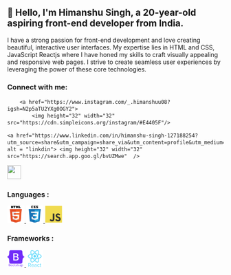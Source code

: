 <div class="header-section" style="height:10%;width: 100%;" >
    <h2 >
👋 Hello, I'm Himanshu Singh, a 20-year-old aspiring front-end developer from India.
    </h2>
</div>


<div class="hero-top-section"">
 <div class="hero-top-txt">
 <p>
 I have a strong passion for front-end development and love creating beautiful, interactive user interfaces. My expertise lies in HTML and CSS, JavaScript Reactjs where I have honed my skills to craft visually appealing and responsive web pages. I strive to create seamless user experiences by leveraging the power of these core technologies.
 </p>
 </div>

<div class="hero-body-section">
    <div class="social-media-section">
        <h3>Connect with me:</h3>
        <p>

        <a href="https://www.instagram.com/_.himanshuu08?igsh=N2p5aTU2YXg0OGY2">
            <img height="32" width="32" src="https://cdn.simpleicons.org/instagram/#E4405F"/>
</a>




    <a href="https://www.linkedin.com/in/himanshu-singh-127188254?utm_source=share&utm_campaign=share_via&utm_content=profile&utm_medium=android_app" alt = "linkdin"> <img height="32" width="32" src="https://search.app.goo.gl/bvUZMwe"  />
</a>



   <a href="#" target="blank"> 
<img height="32" width="32" src="https://cdn.simpleicons.org/youtube/[COLOR]" />
         </a>
        </p>
    </div>
    <div class="language-section">
        <h3 align="left">Languages :</h3>
        <p aligh="left">
         <a href="https://www.w3.org/html/" target="_blank" rel="noreferrer"> 
            <img src="https://raw.githubusercontent.com/devicons/devicon/master/icons/html5/html5-original-wordmark.svg" alt="html5" width="40" height="40"/> 
         </a>
         <a href="https://www.w3schools.com/css/" target="_blank" rel="noreferrer"> 
            <img src="https://raw.githubusercontent.com/devicons/devicon/master/icons/css3/css3-original-wordmark.svg" alt="css3" width="40" height="40"/> 
         </a>
         <a href="https://developer.mozilla.org/en-US/docs/Web/JavaScript" target="_blank" rel="noreferrer">
             <img src="https://raw.githubusercontent.com/devicons/devicon/master/icons/javascript/javascript-original.svg" alt="javascript" width="40" height="40"/> 
         </a>
        </p>
    </div>
    <div class="framework-section">
        <h3>Frameworks :</h3>
<div>
            <a href="https://getbootstrap.com"style = background-color: "white" target="_blank" rel="noreferrer" >
                 <img src="https://raw.githubusercontent.com/devicons/devicon/master/icons/bootstrap/bootstrap-plain-wordmark.svg" alt="bootstrap" background-color: "white"  width="40" height="40"/> 
            </a> 
          <a href="https://reactjs.org/" target="_blank" rel="noreferrer"> 
                <img src="https://raw.githubusercontent.com/devicons/devicon/master/icons/react/react-original-wordmark.svg" alt="react" width="40" height="40"/> 
            </a>        
</div></div>

<!--
a href="https://tailwindcss.com/" target="_blank" rel="noreferrer"> 
                <img src="" alt="react" width="40" height="40"/> 
            </a>-->
       
   
<!--     <div class="tools-section">
        <h3 align="left">Tools :</h3>
        <p align="left"> 
            <a href="https://www.figma.com/" target="_blank" rel="noreferrer"> 
                <img src="https://www.vectorlogo.zone/logos/figma/figma-icon.svg" alt="figma" width="40" height="40"/> 
            </a>  
            <a href="https://www.adobe.com/in/products/illustrator.html" target="_blank" rel="noreferrer"> 
                <img src="https://www.vectorlogo.zone/logos/adobe_illustrator/adobe_illustrator-icon.svg" alt="illustrator" width="40" height="40"/> 
            </a>  
            <a href="https://www.photoshop.com/en" target="_blank" rel="noreferrer"> 
                <img src="https://raw.githubusercontent.com/devicons/devicon/master/icons/photoshop/photoshop-line.svg" alt="photoshop" width="40" height="40"/> 
            </a>  
            <a href="https://www.adobe.com/products/xd.html" target="_blank" rel="noreferrer"> 
                <img src="https://cdn.worldvectorlogo.com/logos/adobe-xd.svg" alt="xd" width="40" height="40"/> 
            </a> 
        </p>
    </div>
</div>
 -->

 
<!-- <div class="footer-section">
    <p><img align="left" src=""/></p>
    <p>&nbsp;<img align="right" src="" alt="" /></p>
</div> -->



